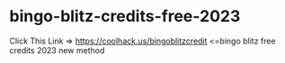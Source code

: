 # bingo-blitz-credits-free-2023
Click This Link => https://coolhack.us/bingoblitzcredit &lt;=bingo blitz free credits 2023 new method
